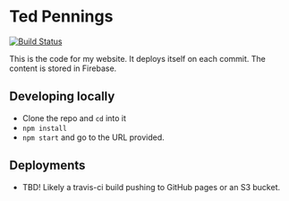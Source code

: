 Ted Pennings
=====================

[![Build Status](https://travis-ci.org/tedpennings/site.svg)](https://travis-ci.org/tedpennings/site)

This is the code for my website. It deploys itself on each commit. The content is stored in Firebase.

## Developing locally
* Clone the repo and `cd` into it
* `npm install`
* `npm start` and go to the URL provided.

## Deployments
* TBD! Likely a travis-ci build pushing to GitHub pages or an S3 bucket.
